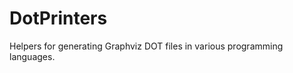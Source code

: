 DotPrinters
===========

Helpers for generating Graphviz DOT files in various programming languages.
